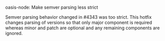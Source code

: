 oasis-node: Make semver parsing less strict

Semver parsing behavior changed in #4343 was too strict. This hotfix changes
parsing of versions so that only major component is required whereas minor and
patch are optional and any remaining components are ignored.
